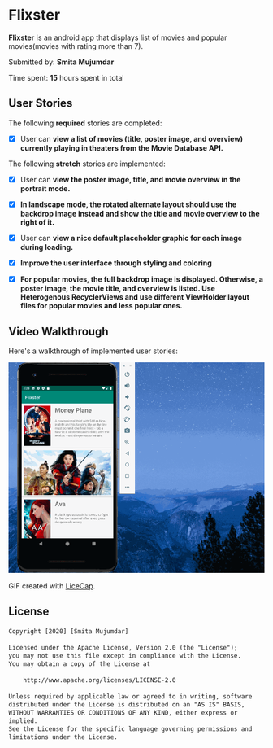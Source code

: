 # Flixster


**Flixster** is an android app that displays list of movies and popular movies(movies with rating more than 7).

Submitted by: **Smita Mujumdar**

Time spent: **15** hours spent in total

## User Stories

The following **required** stories are completed:

* [X] User can **view a list of movies (title, poster image, and overview) currently playing in theaters from the Movie Database API.**

The following **stretch** stories are implemented:

* [X] User can **view the poster image, title, and movie overview in the portrait mode.**
* [X] **In landscape mode, the rotated alternate layout should use the backdrop image instead and show the title and movie overview to the right of it.**
* [X] User can **view a nice default placeholder graphic for each image during loading.**
* [X] **Improve the user interface through styling and coloring**
* [X] **For popular movies, the full backdrop image is displayed. Otherwise, a poster image, the movie title, and overview is listed. Use Heterogenous RecyclerViews and use different ViewHolder layout files for popular movies and less popular ones.**


## Video Walkthrough

Here's a walkthrough of implemented user stories:

<img src='Walkthrough.gif' title='Video Walkthrough' width='' alt='Video Walkthrough' />

GIF created with [LiceCap](http://www.cockos.com/licecap/).


## License

    Copyright [2020] [Smita Mujumdar]

    Licensed under the Apache License, Version 2.0 (the "License");
    you may not use this file except in compliance with the License.
    You may obtain a copy of the License at

        http://www.apache.org/licenses/LICENSE-2.0

    Unless required by applicable law or agreed to in writing, software
    distributed under the License is distributed on an "AS IS" BASIS,
    WITHOUT WARRANTIES OR CONDITIONS OF ANY KIND, either express or implied.
    See the License for the specific language governing permissions and
    limitations under the License.
